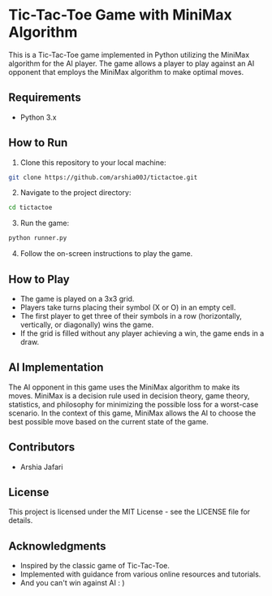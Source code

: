 # Tic-Tac-Toe Game with MiniMax Algorithm
This is a Tic-Tac-Toe game implemented in Python utilizing the MiniMax algorithm for the AI player. The game allows a player to play against an AI opponent that employs the MiniMax algorithm to make optimal moves.

## Requirements
- Python 3.x

## How to Run
1. Clone this repository to your local machine:

```bash
git clone https://github.com/arshia00J/tictactoe.git
```

2. Navigate to the project directory:


```bash
cd tictactoe
```

3. Run the game:
```bash
python runner.py
```

4. Follow the on-screen instructions to play the game.

## How to Play
- The game is played on a 3x3 grid.
- Players take turns placing their symbol (X or O) in an empty cell.
- The first player to get three of their symbols in a row (horizontally, vertically, or diagonally) wins the game.
- If the grid is filled without any player achieving a win, the game ends in a draw.

## AI Implementation
The AI opponent in this game uses the MiniMax algorithm to make its moves. MiniMax is a decision rule used in decision theory, game theory, statistics, and philosophy for minimizing the possible loss for a worst-case scenario. In the context of this game, MiniMax allows the AI to choose the best possible move based on the current state of the game.

## Contributors
- Arshia Jafari

## License
This project is licensed under the MIT License - see the LICENSE file for details.

## Acknowledgments
- Inspired by the classic game of Tic-Tac-Toe.
- Implemented with guidance from various online resources and tutorials.
- And you can't win against AI : )





